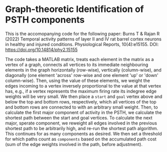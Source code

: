 # Graph-theoretic Identification of PSTH components

This is the accomopanying code for the following paper:
Burns T & Rajan R (2022) Temporal activity patterns of layer II and IV rat barrel cortex neurons in healthy and injured conditions. Physiological Reports, 10(4):e15155.
DOI: https://doi.org/10.14814/phy2.15155

The code takes a MATLAB matrix, treats each element in the matrix as a vertex of a graph, connects all vertices to its immediate neighbouring elements in the graph horizontally (row-wise), vertically (column-wise), and diagonally (one element 'across' row-wise and one element 'up' or 'down' column-wise). Then, using the value of these elements, we weight the edges incoming to a vertex inversely proportional to the value at that vertex has, e.g., if a vertex represents the maximum firing rate its indegree edge weights will be very small. We then place a `start` and `goal` vertex above and below the top and bottom rows, respectively, which all vertices of the top and bottom rows are connected to with an arbitrary small weight. Then, to calculate the first major component of activity in the PSTH, we calculate the shortest path between the start and goal vertices. To calculate the next major, sperate component, we reweight all edges involved in the previous shortest path to be arbitrarily high, and re-run the shortest path algorithm. This continues for as many components as desired. We then set a threshold for which paths count as `components` based on the accumulated path cost (sum of the edge weights involved in the path, before adjustment).
